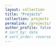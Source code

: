 ```yaml
---
layout: collection
title: "Projects"
collection: projects
permalink: /projects/
author_profile: false
# sort_by: date
# sort_order: reverse
---
```

